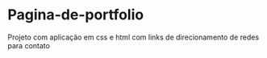 # Pagina-de-portfolio
Projeto com aplicação em css e html  com links de direcionamento de redes para contato
